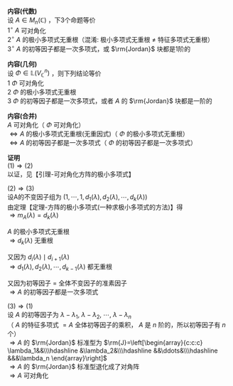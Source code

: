 **内容(代数)**  
设 $A\in M_n(\mathbb{C})$ ，下3个命题等价  
 $1^\circ\ A$ 可对角化  
 $2^\circ\ A$ 的极小多项式无重根（混淆: 极小多项式无重根 $\neq$ 特征多项式无重根）  
 $3^\circ\ A$ 的初等因子都是一次多项式，或 $\rm{Jordan}$ 块都是1阶的  
  
**内容(几何)**  
设 $\Phi\in\mathbb{L}(V_{\mathbb{C}}^n)$ ，则下列结论等价  
1  $\Phi$ 可对角化  
2  $\Phi$ 的极小多项式无重根  
3  $\Phi$ 的初等因子都是一次多项式，或者 $A$ 的 $\rm{Jordan}$ 块都是一阶的  
  
**内容(合并)**  
 $A$ 可对角化（ $\Phi$ 可对角化）  
 $\Leftrightarrow A$ 的极小多项式无重根(无重因式)（ $\Phi$ 的极小多项式无重根）  
 $\Leftrightarrow A$ 的初等因子都是一次多项式（ $\Phi$ 的初等因子都是一次多项式）  
  
**证明**  
 $(1)\Rightarrow(2)$   
以证，见【引理-可对角化方阵的极小多项式】  
  
 $(2)\Rightarrow(3)$   
设A的不变因子组为 $(1,\cdots,1,d_1(\lambda),d_2(\lambda),\cdots,d_k(\lambda))$   
由定理【定理-方阵的极小多项式(一种求极小多项式的方法)】得  
 $\Rightarrow m_A(\lambda)=d_k(\lambda)$   
  
 $A$ 的极小多项式无重根  
 $\Rightarrow d_k(\lambda)$ 无重根  
  
又因为 $d_i(\lambda)\mid d_{i+1}(\lambda)$   
 $\Rightarrow d_1(\lambda),d_2(\lambda),\cdots,d_{k-1}(\lambda)$ 都无重根  
  
又因为初等因子 $=$ 全体不变因子的准素因子  
 $\Rightarrow A$ 的初等因子都是一次多项式  
  
 $(3)\Rightarrow(1)$   
设 $A$ 的初等因子为 $\lambda-\lambda_1,\ \lambda-\lambda_2,\ \cdots,\ \lambda-\lambda_n$   
（ $A$ 的特征多项式 $=A$ 全体初等因子的乘积， $A$ 是 $n$ 阶的，所以初等因子有 $n$ 个）  
 $\Rightarrow A$ 的 $\rm{Jordan}$ 标准型为 $\rm{J}=\left[\begin{array}{c:c:c}  
\lambda_1&&\\\hdashline  
&\lambda_2&\\\hdashline  
&&\ddots&\\\hdashline  
&&&\lambda_n  
\end{array}\right]$   
 $\Rightarrow A$ 的 $\rm{Jordan}$ 标准型退化成了对角阵  
 $\Rightarrow A$ 可对角化  
